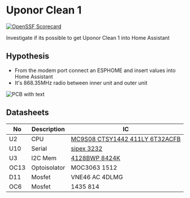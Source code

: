# Uponor Clean 1

<!-- 
SPDX-License-Identifier: MIT
-->
<!--
[![REUSE status](https://api.reuse.software/badge/git.fsfe.org/reuse/api)](https://api.reuse.software/info/git.fsfe.org/reuse/api)
-->
[![OpenSSF Scorecard](https://api.securityscorecards.dev/projects/github.com/andy778/UClean1/badge)](https://securityscorecards.dev/viewer/?uri=github.com/andy778/UClean1)



Investigate if its possible to get Uponor Clean 1 into Home Assistant

## Hypothesis
* From the modem port connect an ESPHOME and insert values into Home Assistant
* It's 868.35MHz radio between inner unit and outer unit 

![PCB with text](uclean1.png)

## Datasheets 
| No       | Description | IC           |
| ---      | ---         |---           |
| U2       | CPU         | [MC9S08 CTSY1442 411LY 6T32ACFB ](https://www.nxp.com/products/processors-and-microcontrollers/additional-mpu-mcus-architectures/8-bit-s08-mcus/8-bit-general-purpose-gtmcus:S08GT)  |
| U10      | Serial      | [sipex 3232](https://www.silicon-ark.co.uk/datasheets/sp3222_3232e-datasheet-sipex.pdf)   |
| U3       | I2C Mem     | [4128BWP 8424K](https://www.st.com/en/memories/m24128-bw.html) |
| OC13     | Optoisolator| MOC3063 1512 |
| D11      | Mosfet      | VNE46 AC 4DLMG |
| OC6      | Mosfet      | 1435 814 |

